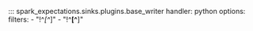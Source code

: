 ::: spark_expectations.sinks.plugins.base_writer
    handler: python
    options:
        filters:
            - "!^_[^_]"
            - "!^__[^__]"